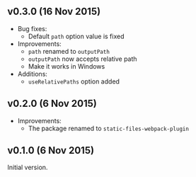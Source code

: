 ## v0.3.0 (16 Nov 2015)

* Bug fixes:
  - Default `path` option value is fixed
* Improvements:
  - `path` renamed to `outputPath`
  - `outputPath` now accepts relative path
  - Make it works in Windows
* Additions:
  - `useRelativePaths` option added

## v0.2.0 (6 Nov 2015)

* Improvements:
  - The package renamed to `static-files-webpack-plugin`

## v0.1.0 (6 Nov 2015)

Initial version.
